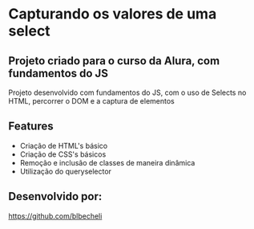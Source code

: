# Capturando os valores de uma select
## Projeto criado para o curso da Alura, com fundamentos do JS

Projeto desenvolvido com fundamentos do JS, com o uso de Selects no HTML, percorrer o DOM e a captura de elementos

## Features

- Criação de HTML's básico
- Criação de CSS's básicos
- Remoção e inclusão de classes de maneira dinâmica
- Utilização do queryselector

## Desenvolvido por:
https://github.com/blbecheli